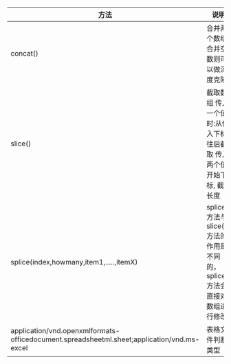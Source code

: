 方法|说明
--- | ---
concat() | 合并两个数组 合并空数则可以做深度克隆
slice() | 截取数组 传入一个值时:从传入下标往后截取 传入两个值:开始下标, 截取长度
splice(index,howmany,item1,.....,itemX) | splice() 方法与 slice() 方法的作用是不同的，splice() 方法会直接对数组进行修改
application/vnd.openxmlformats-officedocument.spreadsheetml.sheet;application/vnd.ms-excel | 表格文件判断类型
